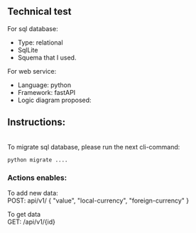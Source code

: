 ## Technical test
For sql database:
* Type: relational
* SqlLite
* Squema that I used.

For web service:
* Language: python
* Framework: fastAPI
* Logic diagram proposed:

## Instructions:
<br>
To migrate sql database, please run the next cli-command:

`python migrate ....`

### Actions enables:
To add new data:
<br>
POST: api/v1/
{
    "value",
    "local-currency",
    "foreign-currency"
}

To get data
<br>
GET: /api/v1/{id}


